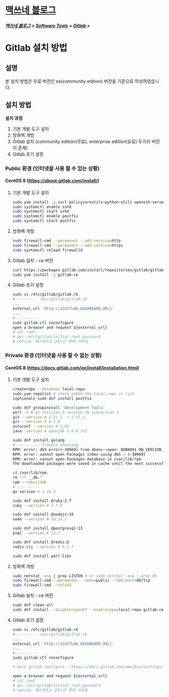 <link rel="stylesheet" type="text/css" href="/css/style-header.css">
<link rel="stylesheet" type="text/css" href="/css/bootstrap/5.3.0-alpha1/bootstrap.css">

<div class="sticky-top bg-white pt-1 pb-2">
<h1><a href="/">맥쓰네 블로그</a></h1>
<h5> 
<a href="/">맥쓰네 블로그</a>
>
<a href="/software_tools/">Software Tools</a>
>
<a href="/software_tools/gitlab/">Gitlab</a>
>
</h5>
</div>

# Gitlab 설치 방법
## 설명
본 설치 방법은 무료 버전인 ce(community edition) 버전을 기준으로 작성하였습니다.

## 설치 방법
**설치 과정**
1. 기본 개발 도구 설치
2. 방화벽 개방
3. Gitlab 설치 (community edition(무료), enterprise edition(유료) 두가지 버전이 존재)
4. Gitlab 초기 설정

### Public 환경 (인터넷을 사용 할 수 있는 상황)
#### CentOS 8 (https://about.gitlab.com/install/)
1. 기본 개발 도구 설치
    ```bash
    sudo yum install -y curl policycoreutils-python-utils openssh-server perl postfix
    sudo systemctl enable sshd
    sudo systemctl start sshd
    sudo systemctl enable postfix
    sudo systemctl start postfix
    ```
2. 방화벽 개방
    ```bash
    sudo firewall-cmd --permanent --add-service=http
    sudo firewall-cmd --permanent --add-service=https
    sudo systemctl reload firewalld
    ```
3. Gitlab 설치 - ce 버전
    ```bash
    curl https://packages.gitlab.com/install/repositories/gitlab/gitlab-ce/script.rpm.sh | sudo bash
    sudo yum install -y gitlab-ce
    ```
4. Gitlab 초기 설정
    ```bash
    sudo vi /etc/gitlab/gitlab.rb
    #---------- /etc/gitlab/gitlab.rb
    ...
    external_url 'http://${GITLAB_DASHBOARD_URL}'
    ...
    #----------
    sudo gitlab-ctl reconfigure
    open a browser and request ${external_url}
    # id: root
    # pw: /etc/gitlab/initial_root_password 
    # notice: 패스워드는 24시간 후에 사라짐
    ```

### Private 환경 (인터넷을 사용 할 수 없는 상황)
#### CentOS 8 (https://docs.gitlab.com/ee/install/installation.html)
1. 기본 개발 도구 설치
    ```bash
    createrepo --database local-repo
    sudo yum repolist # check added the local-repo in list
    (optional) sudo dnf install postfix
    
    sudo dnf groupinstall 'Development Tools'
    perl -V # 15 revision 5 version 26 subversion 3
    git --version # 2.31.1 -> 2.37.x
    g++ --version # 8.5.0
    autoconf --version # 2.69
    java -version # openjdk 1.8.0_352

    sudo dnf install golang
    # ---------- Trouble Shooting
    RPM: error: db5 error(-30969) from dbenv->open: BDB0091 DB_VERSION_MISMATCH: Database environment version mismatch
    RPM: error: cannot open Packages index using db5 – (-30969)
    RPM: error: cannot open Packages database in /var/lib/rpm
    The downloaded packages were saved in cache until the next successful transaction.

    cd /var/lib/rpm
    rm -rf __db.*
    rpm --rebuilddb
    # ----------
    go version # 1.18.4

    sudo dnf install @ruby:2.7
    ruby --version # 2.7.6

    sudo dnf install @nodejs:16
    node --version # 16.18.1

    sudo dnf install @postgresql:13
    psql --version # 13.7

    sudo dnf install @redis:6
    redis-cli --version # 6.2.7

    sudo dnf install perl-libs
    ```

2. 방화벽 개방
    ```bash
    sudo netstat -anp | grep LISTEN # or sudo netstat -anp | grep 80
    sudo firewall-cmd --permanent --zone=public --add-port=80/tcp
    sudo firewall-cmd --reload
    ```
3. Gitlab 설치 - ce 버전
    ```bash
    sudo dnf clean all
    sudo dnf install --disablerepo=\* --enablerepo=local-repo gitlab-ce
    ```
4. Gitlab 초기 설정
    ```bash
    sudo vi /etc/gitlab/gitlab.rb
    #---------- /etc/gitlab/gitlab.rb
    ...
    external_url 'http://${GITLAB_DASHBOARD_URL}'
    ...
    #----------
    sudo gitlab-ctl reconfigure

    # more gitlab configure - https://docs.gitlab.com/omnibus/settings/

    open a browser and request ${external_url}
    # id: root
    # pw: /etc/gitlab/initial_root_password 
    # notice: 패스워드는 24시간 후에 사라짐
    ```
